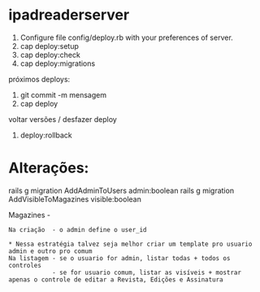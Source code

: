 ipadreaderserver
================

1. Configure file config/deploy.rb with your preferences of server.
2. cap deploy:setup
3. cap deploy:check
4. cap deploy:migrations

próximos deploys:

1. git commit -m mensagem
2. cap deploy

voltar versões / desfazer deploy

1. deploy:rollback

                            

Alterações:
================

rails g migration AddAdminToUsers admin:boolean
rails g migration AddVisibleToMagazines visible:boolean

Magazines -

	Na criação 	- o admin define o user_id
	                                                                       
	* Nessa estratégia talvez seja melhor criar um template pro usuario admin e outro pro comum
	Na listagem - se o usuario for admin, listar todas + todos os controles
				- se for usuario comum, listar as visíveis + mostrar apenas o controle de editar a Revista, Edições e Assinatura
